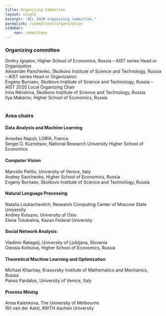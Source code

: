 ```yaml
---
title: Organizing Committee
layout: single
excerpt: "ACL 2020 organizing committee."
permalink: /committees/organization
sidebar: 
    nav: committees 
---
```


<h3>Organizing committee</h3>
Dmitry Ignatov, Higher School of Economics, Russia &ndash; AIST series Head or Organization<br/>
Alexander Panchenko, Skolkovo Institute of Science and Technology, Russia &ndash; AIST series Head or Organization<br/>
Evgeny Burnaev, Skolkovo Institute of Science and Technology, Russia &ndash; AIST 2020 Local Organizing Chair<br/>
Irina Nikishina, Skolkovo Institute of Science and Technology, Russia<br/>
Ilya Makarov, Higher School of Economics, Russia<br/> <br/>

<h3>Area chairs</h3>

<h4>Data Analysis and Machine Learning</h4>
Amedeo Napoli, LORIA, France<br/>
Sergei O. Kuznetsov, National Research University Higher School of Economics

<h4>Computer Vision</h4>
Marcello Pelillo, University of Venice, Italy<br/>
Andrey Savchenko, Higher School of Economics, Russia<br/>
Evgeny Burnaev, Skolkovo Institute of Science and Technology, Russia

<h4>Natural Language Processing</h4>
Natalia Loukachevitch, Research Computing Center of Moscow State University<br/>
Andrey Kutuzov, University of Oslo<br/>
Elena Tutubalina, Kazan Federal University

<h4>Social Network Analysis</h4>
Vladimir Batagelj, University of Ljubljana, Slovenia<br/>
Olessia Koltsova, Higher School of Economics, Russia

<h4>Theoretical Machine Learning and Optimization</h4>
Michael Khachay, Krasovsky Institute of Mathematics and Mechanics, Russia<br/>
Panos Pardalos, University of Venice, Italy

<h4>Process Mining</h4>
Anna Kalenkova, The University of Melbourne<br/>
Wil van der Aalst, RWTH Aachen University	
